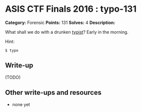 # ASIS CTF Finals 2016 : typo-131

**Category:** Forensic
**Points:** 131
**Solves:** 4
**Description:**

What shall we do with a drunken [typist](typo.txz)? Early in the morning.

Hint:

	$ typo

## Write-up

(TODO)

## Other write-ups and resources

* none yet
